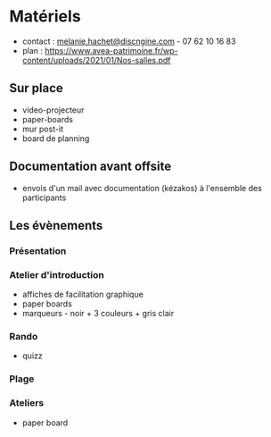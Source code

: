 # Matériels

- contact : melanie.hachet@discngine.com - 07 62 10 16 83
- plan : https://www.avea-patrimoine.fr/wp-content/uploads/2021/01/Nos-salles.pdf

## Sur place
- video-projecteur
- paper-boards
- mur post-it
- board de planning

## Documentation avant offsite
- envois d'un mail avec documentation (kézakos) à l'ensemble des participants

## Les évènements 

### Présentation

### Atelier d'introduction
- affiches de facilitation graphique
- paper boards
- marqueurs - noir + 3 couleurs + gris clair

### Rando
- quizz

### Plage

### Ateliers
- paper board
